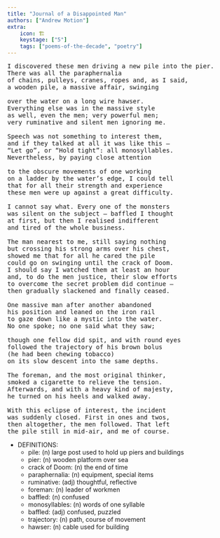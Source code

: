 ```yaml
---
title: "Journal of a Disappointed Man"
authors: ["Andrew Motion"]
extra:
    icon: 🏗
    keystage: ["5"]
    tags: ["poems-of-the-decade", "poetry"]
---
```


<pre class="language-pre">
I discovered these men driving a new pile into the pier.  
There was all the paraphernalia  
of chains, pulleys, cranes, ropes and, as I said,  
a wooden pile, a massive affair, swinging  
  
over the water on a long wire hawser.  
Everything else was in the massive style  
as well, even the men; very powerful men;  
very ruminative and silent men ignoring me.  
  
Speech was not something to interest them,  
and if they talked at all it was like this –  
“Let go”, or “Hold tight”: all monosyllables.  
Nevertheless, by paying close attention  
  
to the obscure movements of one working  
on a ladder by the water’s edge, I could tell  
that for all their strength and experience  
these men were up against a great difficulty.  
  
I cannot say what. Every one of the monsters  
was silent on the subject – baffled I thought  
at first, but then I realised indifferent  
and tired of the whole business.  
  
The man nearest to me, still saying nothing  
but crossing his strong arms over his chest,  
showed me that for all he cared the pile  
could go on swinging until the crack of Doom.  
I should say I watched them at least an hour  
and, to do the men justice, their slow efforts  
to overcome the secret problem did continue –  
then gradually slackened and finally ceased.  
  
One massive man after another abandoned  
his position and leaned on the iron rail  
to gaze down like a mystic into the water.  
No one spoke; no one said what they saw;  
  
though one fellow did spit, and with round eyes  
followed the trajectory of his brown bolus  
(he had been chewing tobacco)  
on its slow descent into the same depths.  
  
The foreman, and the most original thinker,  
smoked a cigarette to relieve the tension.  
Afterwards, and with a heavy kind of majesty,  
he turned on his heels and walked away.  
  
With this eclipse of interest, the incident  
was suddenly closed. First in ones and twos,  
then altogether, the men followed. That left  
the pile still in mid-air, and me of course.
</pre>

- DEFINITIONS:
  - pile: (n) large post used to hold up piers and buildings
  - pier: (n) wooden platform over sea
  - crack of Doom: (n) the end of time
  - paraphernalia: (n) equipment, special items  
  - ruminative: (adj) thoughtful, reflective
  - foreman: (n) leader of workmen
  - baffled: (n) confused
  - monosyllables: (n) words of one syllable  
  - baffled: (adj) confused, puzzled  
  - trajectory: (n) path, course of movement
  - hawser: (n) cable used for building
